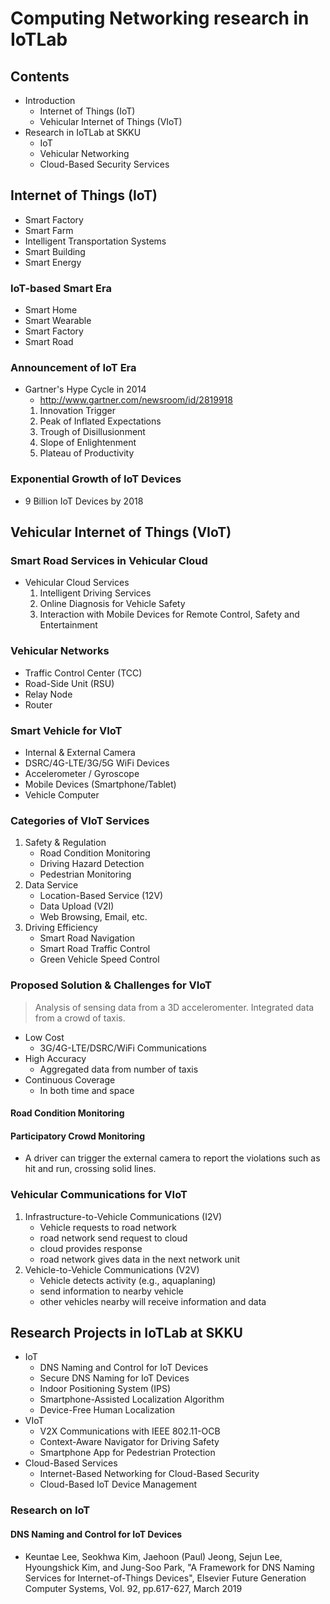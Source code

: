 # Computing Networking research in IoTLab
## Contents
- Introduction
    - Internet of Things (IoT)
    - Vehicular Internet of Things (VIoT)
- Research in IoTLab at SKKU
    - IoT
    - Vehicular Networking
    - Cloud-Based Security Services

## Internet of Things (IoT)
- Smart Factory
- Smart Farm
- Intelligent Transportation Systems
- Smart Building
- Smart Energy

### IoT-based Smart Era
- Smart Home
- Smart Wearable
- Smart Factory
- Smart Road

### Announcement of IoT Era
- Gartner's Hype Cycle in 2014
    - http://www.gartner.com/newsroom/id/2819918
    1. Innovation Trigger
    2. Peak of Inflated Expectations
    3. Trough of Disillusionment
    4. Slope of Enlightenment
    5. Plateau of Productivity

### Exponential Growth of IoT Devices
- 9 Billion IoT Devices by 2018

## Vehicular Internet of Things (VIoT)
### Smart Road Services in Vehicular Cloud
- Vehicular Cloud Services
    1. Intelligent Driving Services
    2. Online Diagnosis for Vehicle Safety
    3. Interaction with Mobile Devices for Remote Control, Safety and Entertainment

### Vehicular Networks
- Traffic Control Center (TCC)
- Road-Side Unit (RSU)
- Relay Node
- Router

### Smart Vehicle for VIoT
- Internal & External Camera
- DSRC/4G-LTE/3G/5G WiFi Devices
- Accelerometer / Gyroscope
- Mobile Devices (Smartphone/Tablet)
- Vehicle Computer

### Categories of VIoT Services
1. Safety & Regulation
    - Road Condition Monitoring
    - Driving Hazard Detection
    - Pedestrian Monitoring
2. Data Service
    - Location-Based Service (12V)
    - Data Upload (V2I)
    - Web Browsing, Email, etc.
3. Driving Efficiency
    - Smart Road Navigation
    - Smart Road Traffic Control
    - Green Vehicle Speed Control

### Proposed Solution & Challenges for VIoT
> Analysis of sensing data from a 3D acceleromenter.
> Integrated data from a crowd of taxis.

- Low Cost
    - 3G/4G-LTE/DSRC/WiFi Communications
- High Accuracy
    - Aggregated data from number of taxis
- Continuous Coverage
    - In both time and space

#### Road Condition Monitoring
#### Participatory Crowd Monitoring
- A driver can trigger the external camera to report the violations such as hit and run, crossing solid lines.

### Vehicular Communications for VIoT
1. Infrastructure-to-Vehicle Communications (I2V)
    - Vehicle requests to road network
    - road network send request to cloud
    - cloud provides response
    - road network gives data in the next network unit
2. Vehicle-to-Vehicle Communications (V2V)
    - Vehicle detects activity (e.g., aquaplaning)
    - send information to nearby vehicle
    - other vehicles nearby will receive information and data

## Research Projects in IoTLab at SKKU
- IoT
    - DNS Naming and Control for IoT Devices
    - Secure DNS Naming for IoT Devices
    - Indoor Positioning System (IPS)
    - Smartphone-Assisted Localization Algorithm
    - Device-Free Human Localization
- VIoT
    - V2X Communications with IEEE 802.11-OCB
    - Context-Aware Navigator for Driving Safety
    - Smartphone App for Pedestrian Protection
- Cloud-Based Services
    - Internet-Based Networking for Cloud-Based Security
    - Cloud-Based IoT Device Management

### Research on IoT
#### DNS Naming and Control for IoT Devices
- Keuntae Lee, Seokhwa Kim, Jaehoon (Paul) Jeong, Sejun Lee, Hyoungshick Kim, and Jung-Soo Park, "A Framework for DNS Naming Services for Internet-of-Things Devices", Elsevier Future Generation Computer Systems, Vol. 92, pp.617-627, March 2019